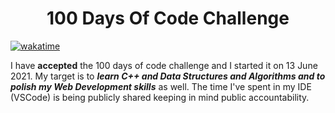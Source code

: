<h1 align = "center">100 Days Of Code Challenge</h1>

[![wakatime](https://wakatime.com/badge/github/arnavk09/100-days-of-code.svg)](https://wakatime.com/badge/github/arnavk09/100-days-of-code)

<p>I have <b>accepted</b> the 100 days of code challenge and I started it on 13 June 2021. My target is to <b><i>learn C++ and Data Structures and Algorithms and to polish my Web Development skills</i></b> as well. The time I've spent in my IDE (VSCode) is being publicly shared keeping in mind public accountability.</p>
